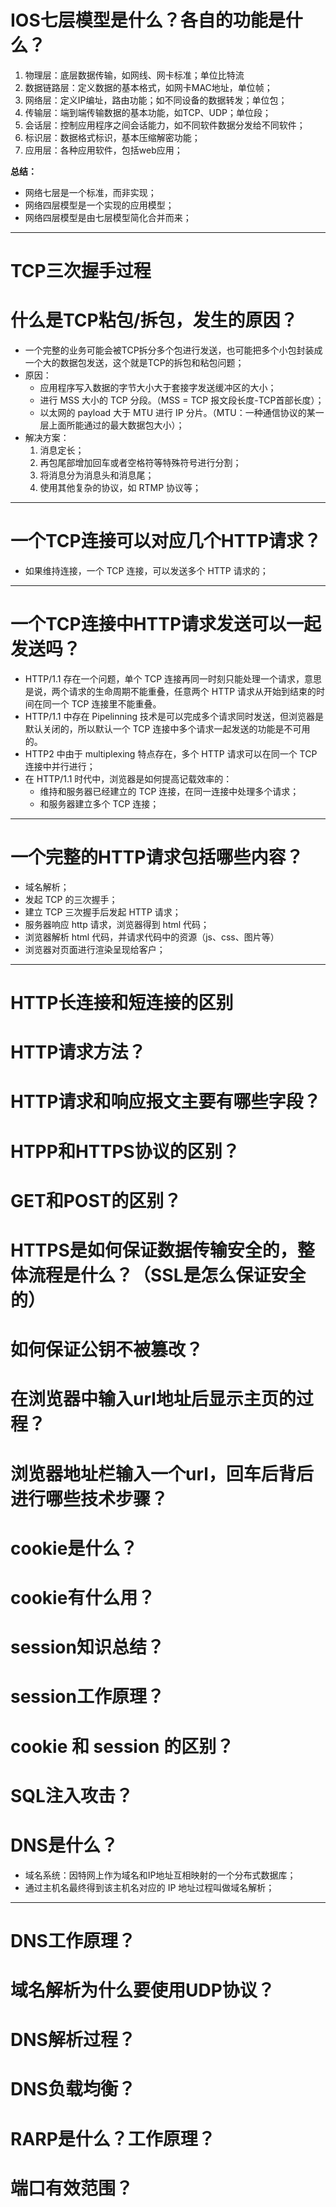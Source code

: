 # IOS七层模型是什么？各自的功能是什么？
1. 物理层：底层数据传输，如网线、网卡标准；单位比特流
2. 数据链路层：定义数据的基本格式，如网卡MAC地址，单位帧；
3. 网络层：定义IP编址，路由功能；如不同设备的数据转发；单位包；
4. 传输层：端到端传输数据的基本功能，如TCP、UDP；单位段；
5. 会话层：控制应用程序之间会话能力，如不同软件数据分发给不同软件；
6. 标识层：数据格式标识，基本压缩解密功能；
7. 应用层：各种应用软件，包括web应用；

**总结：**
+ 网络七层是一个标准，而非实现；
+ 网络四层模型是一个实现的应用模型；
+ 网络四层模型是由七层模型简化合并而来；

---

# TCP三次握手过程

# 什么是TCP粘包/拆包，发生的原因？
+ 一个完整的业务可能会被TCP拆分多个包进行发送，也可能把多个小包封装成一个大的数据包发送，这个就是TCP的拆包和粘包问题；
+ 原因：
    - 应用程序写入数据的字节大小大于套接字发送缓冲区的大小；
    - 进行 MSS 大小的 TCP 分段。（MSS = TCP 报文段长度-TCP首部长度）；
    - 以太网的 payload 大于 MTU 进行 IP 分片。（MTU：一种通信协议的某一层上面所能通过的最大数据包大小）；
+ 解决方案：
    1. 消息定长；
    2. 再包尾部增加回车或者空格符等特殊符号进行分割；
    3. 将消息分为消息头和消息尾；
    4. 使用其他复杂的协议，如 RTMP 协议等；

---

# 一个TCP连接可以对应几个HTTP请求？
+ 如果维持连接，一个 TCP 连接，可以发送多个 HTTP 请求的；

---

# 一个TCP连接中HTTP请求发送可以一起发送吗？
+ HTTP/1.1 存在一个问题，单个 TCP 连接再同一时刻只能处理一个请求，意思是说，两个请求的生命周期不能重叠，任意两个 HTTP 请求从开始到结束的时间在同一个 TCP 连接里不能重叠。
+ HTTP/1.1 中存在 Pipelinning 技术是可以完成多个请求同时发送，但浏览器是默认关闭的，所以默认一个 TCP 连接中多个请求一起发送的功能是不可用的。
+ HTTP2 中由于 multiplexing 特点存在，多个 HTTP 请求可以在同一个 TCP 连接中并行进行；
+ 在 HTTP/1.1 时代中，浏览器是如何提高记载效率的：
    - 维持和服务器已经建立的 TCP 连接，在同一连接中处理多个请求；
    - 和服务器建立多个 TCP 连接；

---

# 一个完整的HTTP请求包括哪些内容？
+ 域名解析；
+ 发起 TCP 的三次握手；
+ 建立 TCP 三次握手后发起 HTTP 请求；
+ 服务器响应 http 请求，浏览器得到 html 代码；
+ 浏览器解析 html 代码，并请求代码中的资源（js、css、图片等）
+ 浏览器对页面进行渲染呈现给客户；

---

# HTTP长连接和短连接的区别

# HTTP请求方法？

# HTTP请求和响应报文主要有哪些字段？

# HTPP和HTTPS协议的区别？

# GET和POST的区别？

# HTTPS是如何保证数据传输安全的，整体流程是什么？（SSL是怎么保证安全的）

# 如何保证公钥不被篡改？

# 在浏览器中输入url地址后显示主页的过程？

# 浏览器地址栏输入一个url，回车后背后进行哪些技术步骤？

# cookie是什么？

# cookie有什么用？

# session知识总结？

# session工作原理？

# cookie 和 session 的区别？

# SQL注入攻击？

# DNS是什么？
+ 域名系统：因特网上作为域名和IP地址互相映射的一个分布式数据库；
+ 通过主机名最终得到该主机名对应的 IP 地址过程叫做域名解析；

---

# DNS工作原理？

# 域名解析为什么要使用UDP协议？

# DNS解析过程？

# DNS负载均衡？

# RARP是什么？工作原理？

# 端口有效范围？